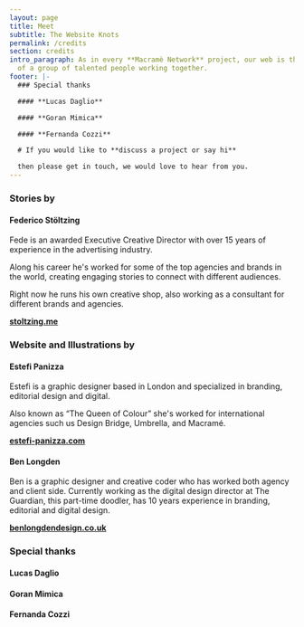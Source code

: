 ```yaml
---
layout: page
title: Meet 
subtitle: The Website Knots
permalink: /credits
section: credits
intro_paragraph: As in every **Macramè Network** project, our web is the result
  of a group of talented people working together.
footer: |-
  ### Special thanks

  #### **Lucas Daglio**

  #### **Goran Mimica**

  #### **Fernanda Cozzi**

  # If you would like to **discuss a project or say hi**

  then please get in touch, we would love to hear from you.
---
```

### **Stories by**

#### **Federico Stöltzing**

Fede is an awarded Executive Creative Director with over 15 years of experience in the advertising industry.

Along his career he's worked for some of the top agencies and brands in the world, creating engaging stories to connect with different audiences.

Right now he runs his own creative shop, also working as a consultant for different brands and agencies.

**[stoltzing.me](stoltzing.me)**

### Website and Illustrations by

#### **Estefi Panizza**

Estefi is a graphic designer based in London and specialized in branding, editorial design and digital.

Also known as “The Queen of Colour” she's worked for international agencies such us Design Bridge, Umbrella, and Macramé.

**[estefi-panizza.com](estefi-panizza.com)**

#### **Ben Longden**

Ben is a graphic designer and creative coder who has worked both agency and client side. Currently working as the digital design director at The Guardian, this part-time doodler, has 10 years experience in branding, editorial and digital design.

**[benlongdendesign.co.uk](benlongdendesign.co.uk)**

### **Special thanks**

#### **Lucas Daglio**

#### **Goran Mimica**

#### **Fernanda Cozzi**
